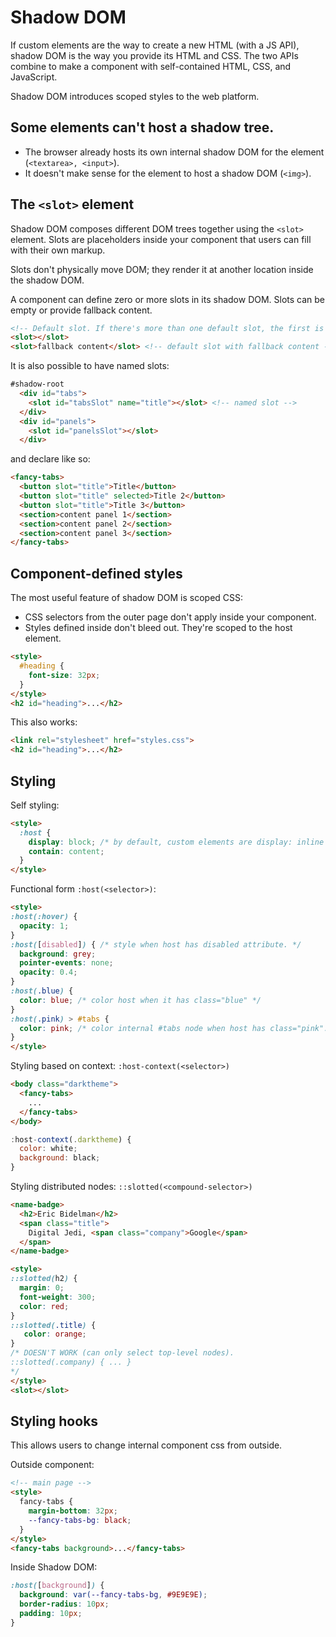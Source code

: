 # Shadow DOM

 If custom elements are the way to create a new HTML (with a JS API), shadow DOM is the way you provide its HTML and CSS. The two APIs combine to make a component with self-contained HTML, CSS, and JavaScript.

Shadow DOM introduces scoped styles to the web platform.

## Some elements can't host a shadow tree.

- The browser already hosts its own internal shadow DOM for the element (`<textarea>, <input>`).
- It doesn't make sense for the element to host a shadow DOM (`<img>`).

## The `<slot>` element

Shadow DOM composes different DOM trees together using the `<slot>` element. Slots are placeholders inside your component that users can fill with their own markup. 

Slots don't physically move DOM; they render it at another location inside the shadow DOM.

A component can define zero or more slots in its shadow DOM. Slots can be empty or provide fallback content.

```html
<!-- Default slot. If there's more than one default slot, the first is used. -->
<slot></slot>
<slot>fallback content</slot> <!-- default slot with fallback content -->
```

It is also possible to have named slots:

```html
#shadow-root
  <div id="tabs">
    <slot id="tabsSlot" name="title"></slot> <!-- named slot -->
  </div>
  <div id="panels">
    <slot id="panelsSlot"></slot>
  </div>
```

and declare like so:

```html
<fancy-tabs>
  <button slot="title">Title</button>
  <button slot="title" selected>Title 2</button>
  <button slot="title">Title 3</button>
  <section>content panel 1</section>
  <section>content panel 2</section>
  <section>content panel 3</section>
</fancy-tabs>
```

## Component-defined styles

The most useful feature of shadow DOM is scoped CSS:

- CSS selectors from the outer page don't apply inside your component.
- Styles defined inside don't bleed out. They're scoped to the host element.

```html
<style>
  #heading {
    font-size: 32px;
  }
</style>
<h2 id="heading">...</h2>
```

This also works:

```html
<link rel="stylesheet" href="styles.css">
<h2 id="heading">...</h2>
```

## Styling

Self styling:
```html
<style>
  :host {
    display: block; /* by default, custom elements are display: inline */
    contain: content;
  }
</style>
```

Functional form `:host(<selector>)`:
```html
<style>
:host(:hover) {
  opacity: 1;
}
:host([disabled]) { /* style when host has disabled attribute. */
  background: grey;
  pointer-events: none;
  opacity: 0.4;
}
:host(.blue) {
  color: blue; /* color host when it has class="blue" */
}
:host(.pink) > #tabs {
  color: pink; /* color internal #tabs node when host has class="pink". */
}
</style>
```

Styling based on context: `:host-context(<selector>)`

```html
<body class="darktheme">
  <fancy-tabs>
    ...
  </fancy-tabs>
</body>
```

```js
:host-context(.darktheme) {
  color: white;
  background: black;
}
```

Styling distributed nodes: `::slotted(<compound-selector>)`

```html
<name-badge>
  <h2>Eric Bidelman</h2>
  <span class="title">
    Digital Jedi, <span class="company">Google</span>
  </span>
</name-badge>
```

```html
<style>
::slotted(h2) {
  margin: 0;
  font-weight: 300;
  color: red;
}
::slotted(.title) {
   color: orange;
}
/* DOESN'T WORK (can only select top-level nodes).
::slotted(.company) { ... }
*/
</style>
<slot></slot>
```

## Styling hooks

This allows users to change internal component css from outside.

Outside component:
```html
<!-- main page -->
<style>
  fancy-tabs {
    margin-bottom: 32px;
    --fancy-tabs-bg: black;
  }
</style>
<fancy-tabs background>...</fancy-tabs>
```

Inside Shadow DOM:
```css
:host([background]) {
  background: var(--fancy-tabs-bg, #9E9E9E);
  border-radius: 10px;
  padding: 10px;
}
```